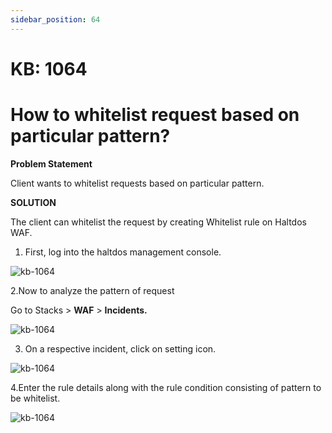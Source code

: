 ```yaml
---
sidebar_position: 64
---
```


# KB: 1064



# How to whitelist request based on particular pattern?

**Problem Statement**

Client wants to whitelist requests based on particular pattern.

**SOLUTION**

The client can whitelist the request by creating Whitelist rule on Haltdos WAF.

1. First, log into the haltdos management console.

![kb-1064](/tutorials/proflogin.png)

2.Now to analyze the pattern of request

Go to Stacks > **WAF** > **Incidents.**

![kb-1064](/tutorials/inci1.png)

3. On a respective incident, click on setting icon.

![kb-1064](/tutorials/respec.png)

4.Enter the rule details along with the rule condition consisting of pattern to be whitelist.

![kb-1064](/tutorials/respp.png)



